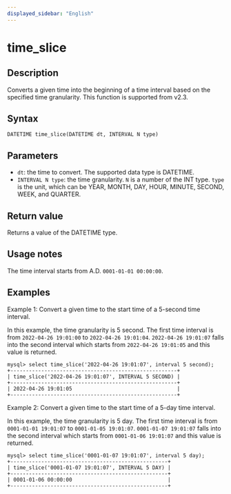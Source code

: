 ```yaml
---
displayed_sidebar: "English"
---
```


# time_slice

## Description

Converts a given time into the beginning of a time interval based on the specified time granularity. This function is supported from v2.3.

## Syntax

```Plain
DATETIME time_slice(DATETIME dt, INTERVAL N type)
```

## **Parameters**

- `dt`: the time to convert. The supported data type is DATETIME.
- `INTERVAL N type`: the time granularity. `N` is a number of the INT type. `type` is the unit, which can be YEAR, MONTH, DAY, HOUR, MINUTE, SECOND, WEEK, and QUARTER.

## Return value

Returns a value of the DATETIME type.

## Usage notes

The time interval starts from A.D. `0001-01-01 00:00:00`.

## Examples

Example 1: Convert a given time to the start time of a 5-second time interval.

In this example, the time granularity is 5 second. The first time interval is from `2022-04-26 19:01:00` to `2022-04-26 19:01:04`. `2022-04-26 19:01:07` falls into the second interval which starts from `2022-04-26 19:01:05` and this value is returned.

```Plain
mysql> select time_slice('2022-04-26 19:01:07', interval 5 second);
+------------------------------------------------------+
| time_slice('2022-04-26 19:01:07', INTERVAL 5 SECOND) |
+------------------------------------------------------+
| 2022-04-26 19:01:05                                  |
+------------------------------------------------------+
```

Example 2: Convert a given time to the start time of a 5-day time interval.

In this example, the time granularity is 5 day. The first time interval is from `0001-01-01 19:01:07` to `0001-01-05 19:01:07`. `0001-01-07 19:01:07` falls into the second interval which starts from `0001-01-06 19:01:07` and this value is returned.

```Plain
mysql> select time_slice('0001-01-07 19:01:07', interval 5 day);
+---------------------------------------------------+
| time_slice('0001-01-07 19:01:07', INTERVAL 5 DAY) |
+---------------------------------------------------+
| 0001-01-06 00:00:00                               |
+---------------------------------------------------+
```
